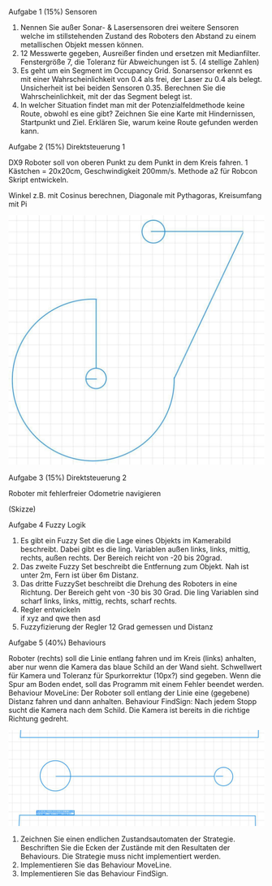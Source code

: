 Aufgabe 1 (15%) Sensoren

1. Nennen Sie außer Sonar- & Lasersensoren drei weitere Sensoren welche im stillstehenden Zustand des Roboters den Abstand zu einem metallischen Objekt messen können.
2. 12 Messwerte gegeben, Ausreißer finden und ersetzen mit Medianfilter. Fenstergröße 7, die Toleranz für Abweichungen ist 5. (4 stellige Zahlen)
3. Es geht um ein Segment im Occupancy Grid. Sonarsensor erkennt es mit einer Wahrscheinlichkeit von 0.4 als frei, der Laser zu 0.4 als belegt. Unsicherheit ist bei beiden Sensoren 0.35. Berechnen Sie die Wahrscheinlichkeit, mit der das Segment belegt ist.
4. In welcher Situation findet man mit der Potenzialfeldmethode keine Route, obwohl es eine gibt? Zeichnen Sie eine Karte mit Hindernissen, Startpunkt und Ziel. Erklären Sie, warum keine Route gefunden werden kann.

Aufgabe 2 (15%) Direktsteuerung 1

DX9 Roboter soll von oberen Punkt zu dem Punkt in dem Kreis fahren. 1 Kästchen = 20x20cm, Geschwindigkeit 200mm/s. Methode a2 für Robcon Skript entwickeln.

Winkel z.B. mit Cosinus berechnen, Diagonale mit Pythagoras, Kreisumfang mit Pi

![image.png](.attachments.110303/image.png)

Aufgabe 3 (15%) Direktsteuerung 2

Roboter mit fehlerfreier Odometrie navigieren

(Skizze)

Aufgabe 4 Fuzzy Logik

1. Es gibt ein Fuzzy Set die die Lage eines Objekts im Kamerabild beschreibt. Dabei gibt es die ling. Variablen außen links, links, mittig, rechts, außen rechts. Der Bereich reicht von -20 bis 20grad. 
2. Das zweite Fuzzy Set beschreibt die Entfernung zum Objekt. Nah ist unter 2m, Fern ist über 6m Distanz. 
3. Das dritte FuzzySet beschreibt die Drehung des Roboters in eine Richtung. Der Bereich geht von -30 bis 30 Grad. Die ling Variablen sind scharf links, links, mittig, rechts, scharf rechts.
4. Regler entwickeln  
   if xyz and qwe then asd
5. Fuzzyfizierung der Regler 12 Grad gemessen und Distanz

Aufgabe 5 (40%) Behaviours

Roboter (rechts) soll die Linie entlang fahren und im Kreis (links) anhalten, aber nur wenn die Kamera das blaue Schild an der Wand sieht. Schwellwert für Kamera und Toleranz für Spurkorrektur (10px?) sind gegeben. Wenn die Spur am Boden endet, soll das Programm mit einem Fehler beendet werden. Behaviour MoveLine: Der Roboter soll entlang der Linie eine (gegebene) Distanz fahren und dann anhalten. Behaviour FindSign: Nach jedem Stopp sucht die Kamera nach dem Schild. Die Kamera ist bereits in die richtige Richtung gedreht.

![image (2).png](.attachments.110303/image%20%282%29.png)

1. Zeichnen Sie einen endlichen Zustandsautomaten der Strategie. Beschriften Sie die Ecken der Zustände mit den Resultaten der Behaviours. Die Strategie muss nicht implementiert werden.
2. Implementieren Sie das Behaviour MoveLine.
3. Implementieren Sie das Behaviour FindSign.